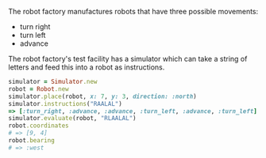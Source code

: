 The robot factory manufactures robots that have three possible movements:

* turn right
* turn left
* advance

The robot factory's test facility has a simulator which can take a string of
letters and feed this into a robot as instructions.

```ruby
simulator = Simulator.new
robot = Robot.new
simulator.place(robot, x: 7, y: 3, direction: :north)
simulator.instructions("RAALAL")
=> [:turn_right, :advance, :advance, :turn_left, :advance, :turn_left]
simulator.evaluate(robot, "RLAALAL")
robot.coordinates
# => [9, 4]
robot.bearing
# => :west
```
